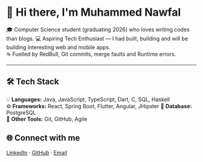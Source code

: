 # 👋 Hi there, I'm Muhammed Nawfal 

🎓 Computer Science student (graduating 2026) who loves writing codes than blogs.
💻 Aspiring Tech Enthusiast — I had built, building and will be building interesting web and mobile apps.  
☕ Fuelled by RedBull, Git commits, merge faults and Runtime errors. 

---

## 🛠 Tech Stack  

💡 **Languages:** Java, JavaScript, TypeScript, Dart, C, SQL, Haskell  
⚙️ **Frameworks:** React, Spring Boot, Flutter, Angular, JHipster
🔧 **Database:** PostgreSQL  
🔧 **Other Tools:** Git, GitHub, Agile  

## 🌐 Connect with me  
[LinkedIn](https://www.linkedin.com/in/muhammed-nawfal/) · [GitHub](https://github.com/Muhammed-Nawfal) · [Email](mailto:muhammednawfal28@gmail.com)  




<!--
**Muhammed-Nawfal/Muhammed-Nawfal** is a ✨ _special_ ✨ repository because its `README.md` (this file) appears on your GitHub profile.

Here are some ideas to get you started:

- 🔭 I’m currently working on ...
- 🌱 I’m currently learning ...
- 👯 I’m looking to collaborate on ...
- 🤔 I’m looking for help with ...
- 💬 Ask me about ...
- 📫 How to reach me: ...
- 😄 Pronouns: ...
- ⚡ Fun fact: ...
-->
